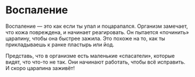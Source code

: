 # Воспаление
Воспаление — это как если ты упал и поцарапался. Организм замечает, что кожа повреждена, и начинает реагировать. Он пытается «починить» царапину, чтобы она быстрее зажила. Это похоже на то, как ты прикладываешь к ранке пластырь или йод.

Представь, что в организме есть маленькие «спасатели», которые видят, что что-то не так. Они начинают работать, чтобы всё исправить. И скоро царапина заживёт!